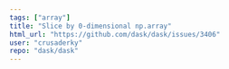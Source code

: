 ```yaml
---
tags: ["array"]
title: "Slice by 0-dimensional np.array"
html_url: "https://github.com/dask/dask/issues/3406"
user: "crusaderky"
repo: "dask/dask"
---
```


